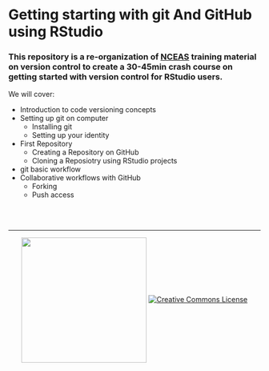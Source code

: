 # Getting starting with git And GitHub using RStudio

### This repository is a re-organization of [NCEAS](https://github.com/NCEAS/) training material on version control to create a 30-45min crash course on getting started with version control for RStudio users.

We will cover:

- Introduction to code versioning concepts
- Setting up git on computer
  - Installing git
  - Setting up your identity
- First Repository
  - Creating a Repository on GitHub
  - Cloning a Reposiotry using RStudio projects
- git basic workflow
- Collaborative workflows with GitHub
  - Forking
  - Push access


<br>
<br>

---

<div>
<p align="center"> <a href="https://www.nceas.ucsb.edu/"><img  src="https://www.nceas.ucsb.edu/files/logos/NCEAS/NCEAS-full%20logo-4C.jpg" width="250px" align="center" /></a> <a rel="license" href="http://creativecommons.org/licenses/by-sa/4.0/"><img alt="Creative Commons License" style="border-width:0" src="https://i.creativecommons.org/l/by-sa/4.0/88x31.png"  /> </p>
</div>
